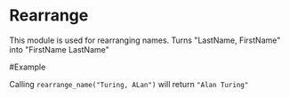 Rearrange
=========

This module is used for rearranging names.
Turns "LastName, FirstName" into "FirstName LastName"

#Example

Calling `rearrange_name("Turing, ALan")` will return `"Alan Turing"`
